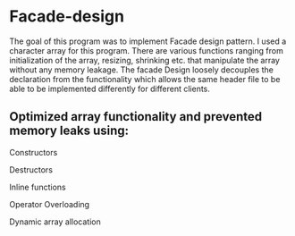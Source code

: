 # Facade-design

The goal of this program was to implement Facade design pattern. I used a character array for this program.
There are various functions ranging from initialization of the array, resizing, shrinking etc. that manipulate the
array without any memory leakage. The facade Design loosely decouples the declaration from the functionality which
allows the same header file to be able to be implemented differently for different clients.

## Optimized array functionality and prevented memory leaks using:

Constructors

Destructors

Inline functions

Operator Overloading

Dynamic array allocation
